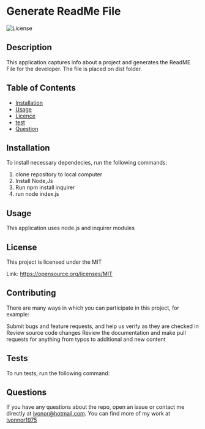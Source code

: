 
  # Generate ReadMe File
  
  ![License](https://img.shields.io/badge/license-MIT-Blue.svg)
              

  ## Description
  
  This application captures info about a project and generates the ReadME File for the developer. The file is placed on dist folder.
  
  ## Table of Contents

  * [Installation](#installation)
  * [Usage](#usage)
  * [Licence](#license)
  * [test](#test)
  * [Question](#questions)
  
  ## Installation

  To install necessary dependecies, run the following commands: 
  1. clone repository to local computer
  2. Install Node,Js
  3. Run npm install inquirer 
  4. run node index.js
  
  ## Usage
  
  This application uses node.js and inquirer modules

  ## License
  
  This project is licensed under the MIT
  
  Link: https://opensource.org/licenses/MIT
            
   
  ## Contributing 
  There are many ways in which you can participate in this project, for example:  

  Submit bugs and feature requests, and help us verify as they are checked in
  Review source code changes
  Review the documentation and make pull requests for anything from typos to additional and new content
  
  
  ## Tests

  To run tests, run the following command: 
   
  ## Questions
  If you have any questions about the repo, open an issue or contact me directly at ivonor@hotmail.com. You can find more of my work at [ivonnor1975](https://github.com/ivonnor1975) 
